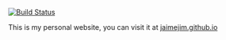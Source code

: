 [![Build Status](https://travis-ci.org/jaimejim/jaimejim.github.io.svg?branch=master)](https://travis-ci.org/jaimejim/jaimejim.github.io)

This is my personal website, you can visit it at [jaimejim.github.io](http://jaimejim.github.io)


